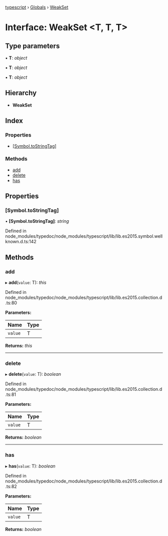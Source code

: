 [typescript](../README.md) › [Globals](../globals.md) › [WeakSet](weakset.md)

# Interface: WeakSet <**T, T, T**>

## Type parameters

▪ **T**: *object*

▪ **T**: *object*

▪ **T**: *object*

## Hierarchy

* **WeakSet**

## Index

### Properties

* [[Symbol.toStringTag]](weakset.md#[symbol.tostringtag])

### Methods

* [add](weakset.md#add)
* [delete](weakset.md#delete)
* [has](weakset.md#has)

## Properties

###  [Symbol.toStringTag]

• **[Symbol.toStringTag]**: *string*

Defined in node_modules/typedoc/node_modules/typescript/lib/lib.es2015.symbol.wellknown.d.ts:142

## Methods

###  add

▸ **add**(`value`: T): *this*

Defined in node_modules/typedoc/node_modules/typescript/lib/lib.es2015.collection.d.ts:80

**Parameters:**

Name | Type |
------ | ------ |
`value` | T |

**Returns:** *this*

___

###  delete

▸ **delete**(`value`: T): *boolean*

Defined in node_modules/typedoc/node_modules/typescript/lib/lib.es2015.collection.d.ts:81

**Parameters:**

Name | Type |
------ | ------ |
`value` | T |

**Returns:** *boolean*

___

###  has

▸ **has**(`value`: T): *boolean*

Defined in node_modules/typedoc/node_modules/typescript/lib/lib.es2015.collection.d.ts:82

**Parameters:**

Name | Type |
------ | ------ |
`value` | T |

**Returns:** *boolean*
